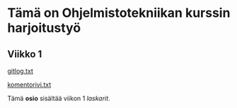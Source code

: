 # Tämä on Ohjelmistotekniikan kurssin harjoitustyö


## Viikko 1

[gitlog.txt](https://github.com/evahteri/ot-harjoitustyo/blob/master/laskarit/viikko1/gitlog.txt)

[komentorivi.txt](https://github.com/evahteri/ot-harjoitustyo/blob/master/laskarit/viikko1/komentorivi.txt)

Tämä **osio** sisältää viikon 1 *laskarit*.
